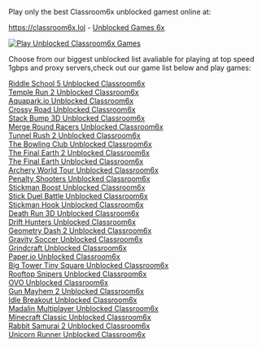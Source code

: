 Play only the best Classroom6x unblocked gamest online at:

https://classroom6x.lol - <a href="https://classroom6x.lol">Unblocked Games 6x</a>


[![Play Unblocked Classroom6x Games](https://github.com/airoyale007/airoyale007.github.io/blob/main/classroom6xlol.jpg)](https://classroom6x.lol)

Choose from our biggest unblocked list avaliable for playing at top speed 1gbps and proxy servers,check out our game list below and play games:




<a href="https://classroom6x.lol/play/riddle-school-5">Riddle School 5 Unblocked Classroom6x</a> <br>
<a href="https://classroom6x.lol/play/temple-run-2">Temple Run 2 Unblocked Classroom6x</a> <br>
<a href="https://classroom6x.lol/play/aquaparkio">Aquapark.io Unblocked Classroom6x</a> <br>
<a href="https://classroom6x.lol/play/crossy-road">Crossy Road Unblocked Classroom6x</a> <br>
<a href="https://classroom6x.lol/play/stack-bump-3d">Stack Bump 3D Unblocked Classroom6x</a> <br>
<a href="https://classroom6x.lol/play/merge-round-racers">Merge Round Racers Unblocked Classroom6x</a> <br>
<a href="https://classroom6x.lol/play/tunnel-rush-2">Tunnel Rush 2 Unblocked Classroom6x</a> <br>
<a href="https://classroom6x.lol/play/the-bowling-club">The Bowling Club Unblocked Classroom6x</a> <br>
<a href="https://classroom6x.lol/play/the-final-earth-2">The Final Earth 2 Unblocked Classroom6x</a> <br>
<a href="https://classroom6x.lol/play/the-final-earth">The Final Earth Unblocked Classroom6x</a> <br>
<a href="https://classroom6x.lol/play/archery-world-tour">Archery World Tour Unblocked Classroom6x</a> <br>
<a href="https://classroom6x.lol/play/penalty-shooters">Penalty Shooters Unblocked Classroom6x</a> <br>
<a href="https://classroom6x.lol/play/stickman-boost">Stickman Boost Unblocked Classroom6x</a> <br>
<a href="https://classroom6x.lol/play/stick-duel-battle">Stick Duel Battle Unblocked Classroom6x</a> <br>
<a href="https://classroom6x.lol/play/stickman-hook">Stickman Hook Unblocked Classroom6x</a> <br>
<a href="https://classroom6x.lol/play/death-run-3d">Death Run 3D Unblocked Classroom6x</a> <br>
<a href="https://classroom6x.lol/play/drift-hunters">Drift Hunters Unblocked Classroom6x</a> <br>
<a href="https://classroom6x.lol/play/geometry-dash-2">Geometry Dash 2 Unblocked Classroom6x</a> <br>
<a href="https://classroom6x.lol/play/gravity-soccer">Gravity Soccer Unblocked Classroom6x</a> <br>
<a href="https://classroom6x.lol/play/grindcraft">Grindcraft Unblocked Classroom6x</a> <br>
<a href="https://classroom6x.lol/play/paperio">Paper.io Unblocked Classroom6x</a> <br>
<a href="https://classroom6x.lol/play/big-tower-tiny-square">Big Tower Tiny Square Unblocked Classroom6x</a> <br>
<a href="https://classroom6x.lol/play/rooftop-snipers">Rooftop Snipers Unblocked Classroom6x</a> <br>
<a href="https://classroom6x.lol/play/ovo">OVO Unblocked Classroom6x</a> <br>
<a href="https://classroom6x.lol/play/gun-mayhem-2">Gun Mayhem 2 Unblocked Classroom6x</a> <br>
<a href="https://classroom6x.lol/play/idle-breakout">Idle Breakout Unblocked Classroom6x</a> <br>
<a href="https://classroom6x.lol/play/madalin-multiplayer">Madalin Multiplayer Unblocked Classroom6x</a> <br>
<a href="https://classroom6x.lol/play/minecraft-classic">Minecraft Classic Unblocked Classroom6x</a> <br>
<a href="https://classroom6x.lol/play/rabbit-samurai-2">Rabbit Samurai 2 Unblocked Classroom6x</a> <br>
<a href="https://classroom6x.lol/play/unicorn-runner">Unicorn Runner Unblocked Classroom6x</a> <br>
